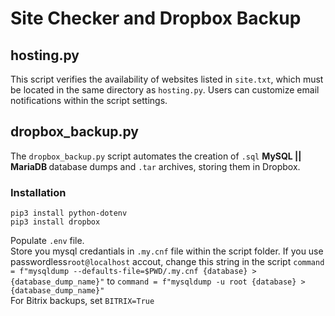 # Site Checker and Dropbox Backup

## hosting.py

This script verifies the availability of websites listed in `site.txt`, which must be located in the same directory as `hosting.py`. Users can customize email notifications within the script settings.

## dropbox_backup.py

The `dropbox_backup.py` script automates the creation of `.sql` <b> MySQL || MariaDB </b> database dumps and `.tar` archives, storing them in Dropbox.

### Installation
`pip3 install python-dotenv`  
`pip3 install dropbox`  

Populate `.env` file.  
Store you mysql credantials in `.my.cnf` file within the script folder. If you use passwordless`root@localhost` accout, change this string in the script `command = f"mysqldump --defaults-file=$PWD/.my.cnf {database} > {database_dump_name}"` to `command = f"mysqldump -u root {database} > {database_dump_name}"`  
For Bitrix backups, set `BITRIX=True`
